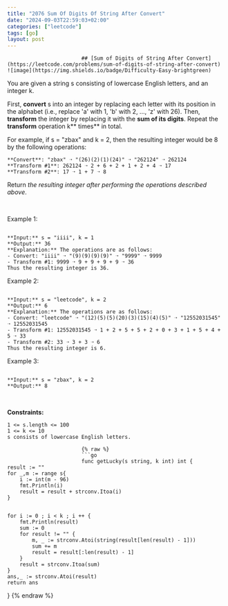 ```yaml
---
title: "2076 Sum Of Digits Of String After Convert"
date: "2024-09-03T22:59:03+02:00"
categories: ["leetcode"]
tags: [go]
layout: post
---
```



                            ## [Sum of Digits of String After Convert](https://leetcode.com/problems/sum-of-digits-of-string-after-convert) ![image](https://img.shields.io/badge/Difficulty-Easy-brightgreen)

You are given a string s consisting of lowercase English letters, and an integer k.

First, **convert** s into an integer by replacing each letter with its position in the alphabet (i.e., replace 'a' with 1, 'b' with 2, ..., 'z' with 26). Then, **transform** the integer by replacing it with the **sum of its digits**. Repeat the **transform** operation k** times** in total.

For example, if s = "zbax" and k = 2, then the resulting integer would be 8 by the following operations:

	**Convert**: "zbax" ➝ "(26)(2)(1)(24)" ➝ "262124" ➝ 262124
	**Transform #1**: 262124 ➝ 2 + 6 + 2 + 1 + 2 + 4 ➝ 17
	**Transform #2**: 17 ➝ 1 + 7 ➝ 8

Return *the resulting integer after performing the operations described above*.

 

Example 1:

```

**Input:** s = "iiii", k = 1
**Output:** 36
**Explanation:** The operations are as follows:
- Convert: "iiii" ➝ "(9)(9)(9)(9)" ➝ "9999" ➝ 9999
- Transform #1: 9999 ➝ 9 + 9 + 9 + 9 ➝ 36
Thus the resulting integer is 36.

```

Example 2:

```

**Input:** s = "leetcode", k = 2
**Output:** 6
**Explanation:** The operations are as follows:
- Convert: "leetcode" ➝ "(12)(5)(5)(20)(3)(15)(4)(5)" ➝ "12552031545" ➝ 12552031545
- Transform #1: 12552031545 ➝ 1 + 2 + 5 + 5 + 2 + 0 + 3 + 1 + 5 + 4 + 5 ➝ 33
- Transform #2: 33 ➝ 3 + 3 ➝ 6
Thus the resulting integer is 6.

```

Example 3:

```

**Input:** s = "zbax", k = 2
**Output:** 8

```

 

**Constraints:**

	1 <= s.length <= 100
	1 <= k <= 10
	s consists of lowercase English letters.

                            {% raw %}
                            ```go
                            func getLucky(s string, k int) int {
    result := ""
    for _,m := range s{
        i := int(m - 96)
        fmt.Println(i)
        result = result + strconv.Itoa(i)
    }
    
    
    for i := 0 ; i < k ; i ++ {
        fmt.Println(result)
        sum := 0
        for result != "" {
            m, _ := strconv.Atoi(string(result[len(result) - 1]))
            sum += m
            result = result[:len(result) - 1]
        }
        result = strconv.Itoa(sum)
    }
    ans,_ := strconv.Atoi(result)
    return ans
    
}
                            {% endraw %}
                            